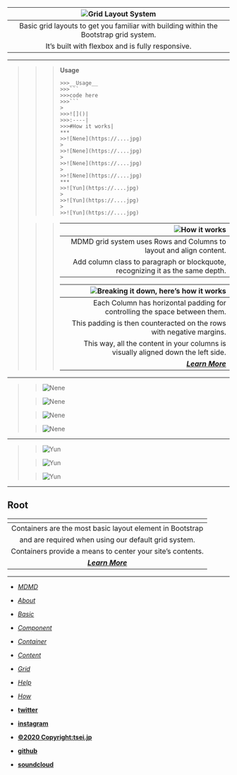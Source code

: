 ![Grid Layout System]()|  
:-:|  
Basic grid layouts to get you familiar with building within the Bootstrap grid system.|  
It’s built with flexbox and is fully responsive.|  

***
>>>__Usage__
>>>```
>>>>>>__Usage__
>>>>>>```
>>>>>>code here
>>>>>>```
>>>>
>>>>>>![]()|  
>>>>>>:----|  
>>>>>>#How it works|
>>>***
>>>>>![Nene](https://....jpg)
>>>>
>>>>>![Nene](https://....jpg)
>>>>
>>>>>![Nene](https://....jpg)
>>>>
>>>>>![Nene](https://....jpg)
>>>***
>>>>>![Yun](https://....jpg)
>>>>
>>>>>![Yun](https://....jpg)
>>>>
>>>>>![Yun](https://....jpg)
>>>```
>
>>> ![How it works]()|  
>>> -:|  
>>> MDMD grid system uses Rows and Columns to layout and align content.|  
>>> Add column class to paragraph or blockquote, recognizing it as the same depth.|
>>>
>>>  
>>>  
>>> ![Breaking it down, here’s how it works]()|  
>>> -:|  
>>> Each Column has horizontal padding for controlling the space between them.|  
>>> This padding is then counteracted on the rows with negative margins.|  
>>> This way, all the content in your columns is visually aligned down the left side.|  
>>> [___Learn More___](https://mdbootstrap.com/docs/react/layout/grid-usage/)|  

***

>>![Nene](https://res.cloudinary.com/dpimrj9cp/image/upload/v1586172431/IMG_4674.jpg)
>
>>![Nene](https://res.cloudinary.com/dpimrj9cp/image/upload/v1586172431/IMG_4674.jpg)
>
>>![Nene](https://res.cloudinary.com/dpimrj9cp/image/upload/v1586172431/IMG_4674.jpg)
>
>>![Nene](https://res.cloudinary.com/dpimrj9cp/image/upload/v1586172431/IMG_4674.jpg)

***

>>![Yun](https://res.cloudinary.com/dpimrj9cp/image/upload/v1586172431/IMG_4671.jpg)
>
>>![Yun](https://res.cloudinary.com/dpimrj9cp/image/upload/v1586172431/IMG_4671.jpg)
>
>>![Yun](https://res.cloudinary.com/dpimrj9cp/image/upload/v1586172431/IMG_4671.jpg)

***

## Root

![]()|  
:-:|  
Containers are the most basic layout element in Bootstrap|  
and are required when using our default grid system.|  
Containers provide a means to center your site’s contents.|  
[___Learn More___](https://mdbootstrap.com/docs/react/layout/overview/)|  

***

- [_MDMD_](/mdmd/)
- [_About_](/mdmd/about)
- [_Basic_](/mdmd/basic)
- [_Component_](/mdmd/component)
- [_Container_](/mdmd/container)
- [_Content_](/mdmd/content)
- [_Grid_](/mdmd/grid)
- [_Help_](/mdmd/help)
- [_How_](/mdmd/how)


- [__twitter__](https://twitter.com/tseijp)
- [__instagram__](https://instagram.com/tseijp)
- [__©2020 Copyright:tsei.jp__](https://tsei.jp)
- [__github__](https://github.com/tseijp)
- [__soundcloud__](https://soundcloud.com/tsei)
